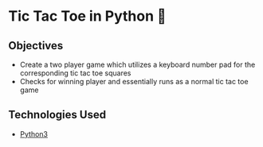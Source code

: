 # Tic Tac Toe in Python 🐍

## Objectives
* Create a two player game which utilizes a keyboard number pad for the corresponding tic tac toe squares
* Checks for winning player and essentially runs as a normal tic tac toe game 

## Technologies Used

* [Python3](https://www.python.org/)
